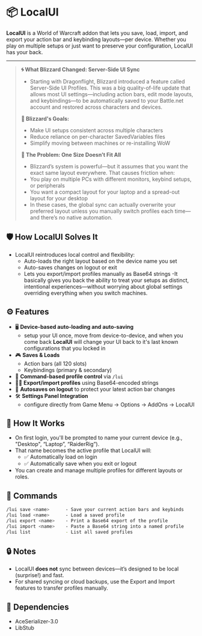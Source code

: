 # 📦 LocalUI
**LocalUI** is a World of Warcraft addon that lets you save, load, import, and export your action bar and keybinding layouts—per device.
Whether you play on multiple setups or just want to preserve your configuration, LocalUI has your back.


---

>**🌀 What Blizzard Changed: Server-Side UI Sync**  
>- Starting with Dragonflight, Blizzard introduced a feature called Server-Side UI Profiles. This was a big quality-of-life update that allows most UI settings—including action bars, edit mode layouts, and keybindings—to be automatically saved to your Battle.net account and restored across characters and devices.
>
>**🎯 Blizzard's Goals:**
>- Make UI setups consistent across multiple characters
>- Reduce reliance on per-character SavedVariables files
>- Simplify moving between machines or re-installing WoW
>
>**😬 The Problem: One Size Doesn’t Fit All**  
>- Blizzard’s system is powerful—but it assumes that you want the exact same layout everywhere. That causes friction when:
>  - You play on multiple PCs with different monitors, keybind setups, or peripherals
>  - You want a compact layout for your laptop and a spread-out layout for your desktop
>- In these cases, the global sync can actually overwrite your preferred layout unless you manually switch profiles each time—and there’s no native automation.

## 🛡️ How LocalUI Solves It
- LocalUI reintroduces local control and flexibility:
  - Auto-loads the right layout based on the device name you set
  - Auto-saves changes on logout or exit
  - Lets you export/import profiles manually as Base64 strings
-It basically gives you back the ability to treat your setups as distinct, intentional experiences—without worrying about global settings overriding everything when you switch machines.

## ⚙️ Features
- 🖥️ **Device-based auto-loading and auto-saving**
  - setup your UI once, move from device-to-device, and when you come back **LocalUI** will change your UI back to it's last known configurations that you locked in
- 🎮 **Saves & Loads**
  - Action bars (all 120 slots)
  - Keybindings (primary & secondary)
- 💾 **Command-based profile control** via `/lui`
- 🔐💬 **Export/import profiles** using Base64-encoded strings
- 🔄 **Autosaves on logout** to protect your latest action bar changes
- 🛠️ **Settings Panel Integration**
  - configure directly from Game Menu → Options → AddOns → LocalUI

## 🧠 How It Works
- On first login, you'll be prompted to name your current device (e.g., "Desktop", “Laptop”, “RaiderRig”).
- That name becomes the active profile that LocalUI will:
  - ✅ Automatically load on login
  - ✅ Automatically save when you exit or logout
- You can create and manage multiple profiles for different layouts or roles.

## 💬 Commands
```bash
/lui save <name>      - Save your current action bars and keybinds
/lui load <name>      - Load a saved profile
/lui export <name>    - Print a Base64 export of the profile
/lui import <name>    - Paste a Base64 string into a named profile
/lui list	          - List all saved profiles
```

## 🔒 Notes
- LocalUI **does not** sync between devices—it’s designed to be local (surprise!) and fast.
- For shared syncing or cloud backups, use the Export and Import features to transfer profiles manually.

## 💾 Dependencies
- AceSerializer-3.0
- LibStub